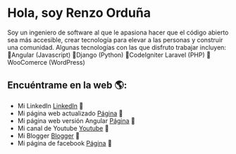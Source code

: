 # Hola, soy Renzo Orduña

Soy un ingeniero de software al que le apasiona hacer que el código abierto sea más accesible, crear tecnología para elevar a las personas y construir una comunidad. Algunas tecnologías con las que disfruto trabajar incluyen:
🌟Angular (Javascript)
🌟Django (Python)
🌟CodeIgniter Laravel (PHP)
🌟WooComerce (WordPress)

## Encuéntrame en la web 🌎: 
- Mi LinkedIn <a href="https://www.linkedin.com/in/renzo-ordu%C3%B1a-trejo-96765017b/">LinkedIn</a> 💼
- Mi página web actualizado <a href="https://renzoxpixely.github.io/">Página</a> 💼
- Mi página web versión Angular <a href="https://renzoorduna.github.io/">Página</a> 💼
- Mi canal de Youtube <a href="https://www.youtube.com/channel/UCWKPcwHcIDt-hEoXA3823YQ">Youtube</a> 💼
- Mi Blogger  <a href="https://solucionescoder.blogspot.com/">Blogger</a> 💼
- Mi página de facebook <a href="https://www.facebook.com/SolucionesCoder">Página</a> 💼
